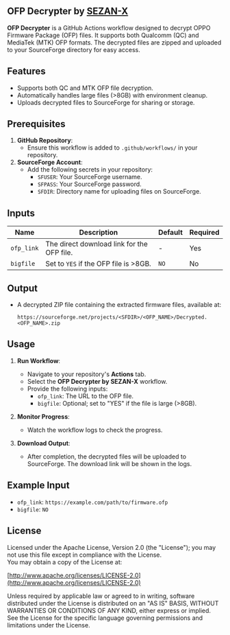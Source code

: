 ## OFP Decrypter by [SEZAN-X](https://github.com/sezanX/)

**OFP Decrypter** is a GitHub Actions workflow designed to decrypt OPPO Firmware Package (OFP) files. It supports both Qualcomm (QC) and MediaTek (MTK) OFP formats. The decrypted files are zipped and uploaded to your SourceForge directory for easy access.

## Features
- Supports both QC and MTK OFP file decryption.
- Automatically handles large files (>8GB) with environment cleanup.
- Uploads decrypted files to SourceForge for sharing or storage.

## Prerequisites
1. **GitHub Repository**:
   - Ensure this workflow is added to `.github/workflows/` in your repository.
2. **SourceForge Account**:
   - Add the following secrets in your repository:
     - `SFUSER`: Your SourceForge username.
     - `SFPASS`: Your SourceForge password.
     - `SFDIR`: Directory name for uploading files on SourceForge.

## Inputs
| Name       | Description                             | Default | Required |
|------------|-----------------------------------------|---------|----------|
| `ofp_link` | The direct download link for the OFP file. | -       | Yes      |
| `bigfile`  | Set to `YES` if the OFP file is >8GB.    | `NO`    | No       |

## Output
- A decrypted ZIP file containing the extracted firmware files, available at:
  ```
  https://sourceforge.net/projects/<SFDIR>/<OFP_NAME>/Decrypted.<OFP_NAME>.zip
  ```

## Usage
1. **Run Workflow**:
   - Navigate to your repository's **Actions** tab.
   - Select the **OFP Decrypter by SEZAN-X** workflow.
   - Provide the following inputs:
     - `ofp_link`: The URL to the OFP file.
     - `bigfile`: Optional; set to "YES" if the file is large (>8GB).

2. **Monitor Progress**:
   - Watch the workflow logs to check the progress.

3. **Download Output**:
   - After completion, the decrypted files will be uploaded to SourceForge. The download link will be shown in the logs.

## Example Input
- `ofp_link`: `https://example.com/path/to/firmware.ofp`
- `bigfile`: `NO`

## License
Licensed under the Apache License, Version 2.0 (the "License"); you may not use this file except in compliance with the License.  
You may obtain a copy of the License at:

[http://www.apache.org/licenses/LICENSE-2.0](http://www.apache.org/licenses/LICENSE-2.0)

Unless required by applicable law or agreed to in writing, software distributed under the License is distributed on an "AS IS" BASIS, WITHOUT WARRANTIES OR CONDITIONS OF ANY KIND, either express or implied. See the License for the specific language governing permissions and limitations under the License.
